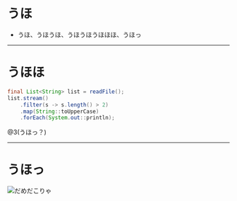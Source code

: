 うほ
===

* うほ、うほうほ、うほうほうほほほ、うほっ

---

うほほ
===

```java
final List<String> list = readFile();
list.stream()
    .filter(s -> s.length() > 2)
    .map(String::toUpperCase)
    .forEach(System.out::println);
```
@3(うほっ？)

---

うほっ
===

![だめだこりゃ](https://pbs.twimg.com/profile_images/1485980291/432955_400x400.jpg)


